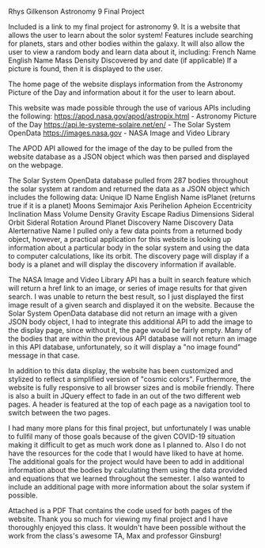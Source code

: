 Rhys Gilkenson
Astronomy 9
Final Project

Included is a link to my final project for astronomy 9. It is a website that allows the user to learn about the solor system! Features include searching for planets, stars and other bodies within the galaxy. It will also allow the user to view a random body and learn data about it, including:
	French Name
	English Name
	Mass
	Density
	Discovered by and date (if applicable)
If a picture is found, then it is displayed to the user.

The home page of the website displays information from the Astronomy Picture of the Day and information about it for the user to learn about.


This website was made possible through the use of various APIs including the following:
	https://apod.nasa.gov/apod/astropix.html - Astronomy Picture of the Day
	https://api.le-systeme-solaire.net/en/   - The Solar System OpenData
	https://images.nasa.gov                  - NASA Image and Video Library

The APOD API allowed for the image of the day to be pulled from the website database as a JSON object which was then parsed and displayed on the webpage.

The Solar System OpenData database pulled from 287 bodies throughout the solar system at random and returned the data as a JSON object which includes the following data:
	Unique ID
	Name
	English Name
	isPlanet (returns true if it is a planet)
	Moons
	Semimajor Axis
	Perihelion
	Apheion
	Eccentricity
	Inclination
	Mass
	Volume
	Density
	Gravity
	Escape
	Radius
	Dimensions
	Sideral Orbit
	Sideral Rotation
	Around Planet
	Discovery Name
	Discovery Data
	Alerternative Name
I pulled only a few data points from a returned body object, however, a practical application for this website is looking up information about a particular body in the solar system and using the data to computer calculations, like its orbit. The discovery page will display if a body is a planet and will display the discovery information if available.

The NASA Image and Video Library API has a built in search feature which will return a href link to an image, or series of image results for that given search. I was unable to return the best result, so I just displayed the first image result of a given search and displayed it on the website. Because the Solar System OpenData database did not return an image with a given JSON body object, I had to integrate this additional API to add the image to the display page, since without it, the page would be fairly empty. Many of the bodies that are within the previous API database will not return an image in this API database, unfortunately, so it will display a "no image found" message in that case.

In addition to this data display, the website has been customized and stylized to reflect a simplified version of "cosmic colors". Furthermore, the website is fully responsive to all browser sizes and is mobile friendly. There is also a built in JQuery effect to fade in an out of the two different web pages. A header is featured at the top of each page as a navigation tool to switch between the two pages.

I had many more plans for this final project, but unfortunately I was unable to fullfil many of those goals because of the given COVID-19 situation making it difficult to get as much work done as I planned to. Also I do not have the resources for the code that I would have liked to have at home. The additional goals for the project would have been to add in additional information about the bodies by calculating them using the data provided and equations that we learned throughout the semester. I also wanted to include an additional page with more information about the solar system if possible.

Attached is a PDF That contains the code used for both pages of the website. Thank you so much for viewing my final project and I have thoroughly enjoyed this class. It wouldn't have been possible without the work from the class's awesome TA, Max and professor Ginsburg!